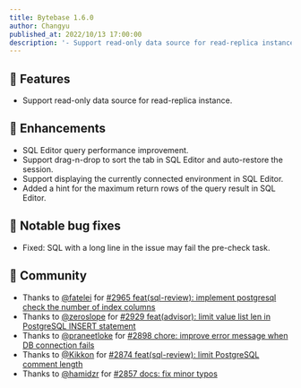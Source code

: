 ```yaml
---
title: Bytebase 1.6.0
author: Changyu
published_at: 2022/10/13 17:00:00
description: '- Support read-only data source for read-replica instance. - SQL Editor query performance improvement. - Support drag-n-drop to sort the tab in SQL Editor and auto-restore the session. - Support displaying the currently connected environment in SQL Editor - Added a hint for the maximum return rows of the query result in SQL Editor.'
---
```


## 🚀 Features

- Support read-only data source for read-replica instance.

## 🎄 Enhancements

- SQL Editor query performance improvement.
- Support drag-n-drop to sort the tab in SQL Editor and auto-restore the session.
- Support displaying the currently connected environment in SQL Editor.
- Added a hint for the maximum return rows of the query result in SQL Editor.

## 🐞 Notable bug fixes

- Fixed: SQL with a long line in the issue may fail the pre-check task.

## 🎠 Community

- Thanks to [@fatelei](https://github.com/fatelei) for [#2965 feat(sql-review): implement postgresql check the number of index columns](https://github.com/bytebase/bytebase/pull/2965)
- Thanks to [@zeroslope](https://github.com/zeroslope) for [#2929 feat(advisor): limit value list len in PostgreSQL INSERT statement](https://github.com/bytebase/bytebase/pull/2929)
- Thanks to [@praneetloke](https://github.com/praneetloke) for [#2898 chore: improve error message when DB connection fails](https://github.com/bytebase/bytebase/pull/2898)
- Thanks to [@Kikkon](https://github.com/Kikkon) for [#2874 feat(sql-review): limit PostgreSQL comment length](https://github.com/bytebase/bytebase/pull/2874)
- Thanks to [@hamidzr](https://github.com/hamidzr) for [#2857 docs: fix minor typos](https://github.com/bytebase/bytebase/pull/2857)

<IncludeBlock url="/docs/get-started/install/install-upgrade"></IncludeBlock>
